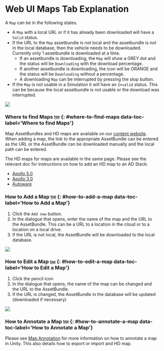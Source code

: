 # <a name="top"></a>Web UI Maps Tab Explanation

A `Map` can be in the following states. 

- A `Map` with a local URL or if it has already been downloaded will have a `Valid` status.
- If the URL to the `Map` assetbundle is not local and the assetbundle is not in the local database, then the vehicle needs to be downloaded.
Currently only 1 assetbundle is downloaded at a time. 
	- If an assetbundle is downloading, the `Map` will show a GREY dot and the status will be `Downloading` with the download percentage.
	- If another assetbundle is downloading, the icon will be ORANGE and the status will be `Downloading` without a percentage.
	- A downloading `Map` can be interrupted by pressing the stop button.
- If the `Map` is not usable in a Simulation it will have an `Invalid` status. This can be because the local assetbundle is not usable or the download was interrupted.

[![](images/web-map-states.png)](images/full_size_images/web-map-states.png)

### Where to find Maps <sub><sup>[top](#top)</sup></sub> {: #where-to-find-maps data-toc-label='Where to find Maps'}
Map AssetBundles and HD maps are available on our [content website](https://content.lgsvlsimulator.com/maps/). 
When adding a map, the link to the appropriate AssetBundle can be entered as the URL or the AssetBundle can be downloaded manually and the local path can be entered.

The HD maps for maps are available in the same page. Please see the relevant doc for instructions on how to add an HD map to an AD Stack:

- [Apollo 5.0](apollo5-0-instructions.md)
- [Apollo 3.0](apollo-instructions.md)
- [Autoware](autoware-instructions.md)

### How to Add a Map <sub><sup>[top](#top)</sup></sub> {: #how-to-add-a-map data-toc-label='How to Add a Map'}

1. Click the `Add new` button.
2. In the dialogue that opens, enter the name of the map and the URL to the AssetBundle. This can be a URL to a location in the cloud or to a location on a local drive.
3. If the URL is not local, the AssetBundle will be downloaded to the local database.

[![](images/web-add-map.png)](images/full_size_images/web-add-map.png)

### How to Edit a Map <sub><sup>[top](#top)</sup></sub> {: #how-to-edit-a-map data-toc-label='How to Edit a Map'}

1. Click the pencil icon
2. In the dialogue that opens, the name of the map can be changed and the URL to the AssetBundle.
3. If the URL is changed, the AssetBundle in the database will be updated (downloaded if necessary)

[![](images/web-edit-map.png)](images/full_size_images/web-edit-map.png)

### How to Annotate a Map <sub><sup>[top](#top)</sup></sub> {: #how-to-annotate-a-map data-toc-label='How to Annotate a Map'}
Please see [Map Annotation](map-annotation.md) for more information on how to annotate a map in Unity. This also details how to export or import and HD map.
